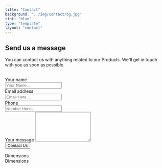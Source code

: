 ```yaml
---
title: "Contact"
background: "../img/contact/bg.jpg"
tint: "blue"
type: "template"
layout: "contact"
---
```

<div class="container">
  <div class="content-contact-left">
      <div class="row">
        <div class="col-sm-8">
            <div class="contactform">
                    <h2 class="title">Send us a message</h2>
                    <p class="description">You can contact us with anything related to our Products. We'll get in touch with you as soon as possible.<br><br>
                    </p>
                    <form role="form" id="contact-form" method="post">
                        <label>Your name</label>
                        <div class="input-group">
                          <div class="input-group-prepend">
                            <span class="input-group-text"><i class="now-ui-icons users_circle-08"></i></span>
                          </div>
                          <input type="text" class="form-control" placeholder="Your Name..." aria-label="Your Name..." >
                        </div>
                        <label>Email address</label>
                        <div class="input-group">
                          <div class="input-group-prepend">
                            <span class="input-group-text" ><i class="now-ui-icons ui-1_email-85"></i></span>
                          </div>
                          <input type="email" class="form-control" placeholder="Email Here..." aria-label="Email Here...">
                        </div>
                        <label>Phone</label>
                        <div class="input-group">
                          <div class="input-group-prepend">
                            <span class="input-group-text"><i class="now-ui-icons tech_mobile"></i></span>
                          </div>
                          <input type="text" class="form-control" placeholder="Number Here...">
                        </div>
                        <div class="form-group">
                            <label>Your message</label>
                            <textarea name="message" class="form-control" id="message" rows="6"></textarea>
                        </div>
                        <div class="submit text-center">
                            <input type="submit" class="btn btn-primary btn-raised btn-round" value="Contact Us" />
                        </div>
                    </form>
            </div>
        </div>        
        <div class="col-sm-4">
            <div class="widget">
                <div class="widget-header">Dimensions</div>
                <div class="widget-body"></div>
            </div>
            <div class="widget">
                <div class="widget-header">Dimensions</div>
                <div class="widget-body"></div>
            </div>
        </div>        
    </div>
  </div>
</div>
